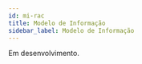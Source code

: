 ```yaml
---
id: mi-rac
title: Modelo de Informação
sidebar_label: Modelo de Informação
---
```


Em desenvolvimento.
